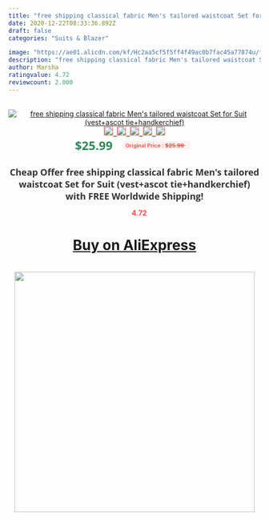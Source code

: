 ```yaml
---
title: "free shipping classical fabric Men's tailored waistcoat Set for Suit (vest+ascot tie+handkerchief)"
date: 2020-12-22T08:33:36.892Z
draft: false
categories: "Suits & Blazer"

image: "https://ae01.alicdn.com/kf/Hc2aa5cf5f5ff4f49ac0b7fac45a77874u/free-shipping-classical-fabric-Men-s-tailored-waistcoat-Set-for-Suit-vest-ascot-tie-handkerchief-.jpg"
description: "free shipping classical fabric Men's tailored waistcoat Set for Suit (vest+ascot tie+handkerchief)"
author: Marsha
ratingvalue: 4.72
reviewcount: 2.000
---
```

<br>
<div style="text-align: center;">
<a href="https://s.click.aliexpress.com/e/_A25JMt" target="_blank" rel="nofollow noopener noreferrer"><img alt="free shipping classical fabric Men's tailored waistcoat Set for Suit (vest+ascot tie+handkerchief)" class="magnifier-image" src="https://ae01.alicdn.com/kf/Hc2aa5cf5f5ff4f49ac0b7fac45a77874u/free-shipping-classical-fabric-Men-s-tailored-waistcoat-Set-for-Suit-vest-ascot-tie-handkerchief-.jpg_640x640.jpg">
<br>
<img style="border:1px solid salmon" src="https://ae01.alicdn.com/kf/Hc2aa5cf5f5ff4f49ac0b7fac45a77874u/free-shipping-classical-fabric-Men-s-tailored-waistcoat-Set-for-Suit-vest-ascot-tie-handkerchief-.jpg_120x120.jpg">&nbsp;&nbsp;<img style="border:1px solid salmon" src="_120x120.jpg">&nbsp;&nbsp;<img style="border:1px solid salmon" src="_120x120.jpg">&nbsp;&nbsp;<img style="border:1px solid salmon" src="_120x120.jpg">&nbsp;&nbsp;<img style="border:1px solid salmon" src="_120x120.jpg"></a></div><br0>
<div style="text-align: center;"><span style="background-color: white; border: 0px; box-sizing: border-box; color: seagreen; display: inline-block; font-family: &quot;open sans&quot; , &quot;arial&quot; , &quot;helvetica&quot; , sans-serif , &quot;heiti&quot;; font-size: 24px; font-stretch: inherit; font-weight: 700; line-height: inherit; margin: 0px 10px 0px 0px; padding: 0px; vertical-align: middle;">$25.99 </span>
<span style="background: rgb(255 , 241 , 241); border-radius: 3px; border: 0px; box-sizing: border-box; color: #ff4747; display: inline-block; font-family: inherit; font-size: 12px; font-stretch: inherit; font-style: inherit; font-variant: inherit; font-weight: 600; line-height: inherit; margin: 0px; padding: 2px 5px; transform: scale(0.9); vertical-align: middle;">Original Price : <b style="text-decoration: line-through;">$25.99 </b> &nbsp;&nbsp;</span></div>
<h1 style="color: #333333; display: inline-block; font-family: &quot;open sans&quot; , &quot;arial&quot; , &quot;helvetica&quot; , sans-serif , &quot;heiti&quot;; font-size: 18px; font-stretch: inherit; font-weight: 700; text-align: center;">Cheap Offer free shipping classical fabric Men's tailored waistcoat Set for Suit (vest+ascot tie+handkerchief) with FREE Worldwide Shipping!</h1>
<div style="color: #ff4747; text-align: center;">
<img src="https://4.bp.blogspot.com/-M0ZcTcb-5uY/XleCXlxnR4I/AAAAAAAAAEc/OrjgMkXV1oMQFaCRZj5HQwOCBcu3w1FegCPcBGAYYCw/s1600/star.png" style="height: 15px;">&nbsp;<b>4.72</b></div>
<div class="button_cont" align="center"><a class="buynow_a" href="https://s.click.aliexpress.com/e/_A25JMt" target="_blank" rel="nofollow noopener noreferrer"><H1>Buy on AliExpress</H1></a></div><br>
<div class="separator" style="clear: both; text-align: center;">
<img src="https://lh3.googleusercontent.com/-pTy5HemUv9M/XlePHvY0dAI/AAAAAAAAAE4/0nX5iRUoIWY8eMW9Dpxeirr157OZliDIgCLcBGAsYHQ/s1600/badge.gif" width="480">
</div>
